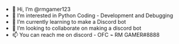 - 👋 Hi, I’m @rmgamer123
- 👀 I’m interested in Python Coding - Development and Debugging
- 🌱 I’m currently learning to make a Discord bot 
- 💞️ I’m looking to collaborate on making a discord bot
- 📫 You can reach me on discord - OFC ⌁ RM GAMER#8888

<!---
rmgamer123/rmgamer123 is a ✨ special ✨ repository because its `README.md` (this file) appears on your GitHub profile.
You can click the Preview link to take a look at your changes.
--->
